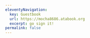 ```yaml
---
eleventyNavigation:
  key: Guestbook
  url: https://mocha8686.atabook.org
  excerpt: go sign it!
permalink: false
---
```

